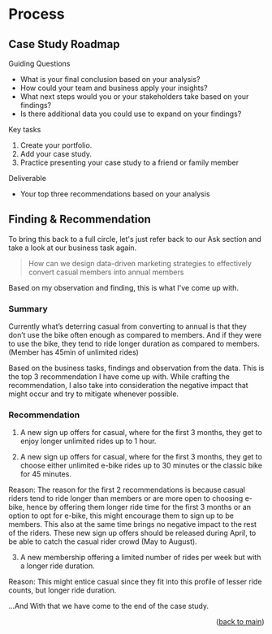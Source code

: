 <!-- PROCESS -->
# Process

## Case Study Roadmap
Guiding Questions
- What is your final conclusion based on your analysis?
- How could your team and business apply your insights?
- What next steps would you or your stakeholders take based on your findings?
- Is there additional data you could use to expand on your findings?

Key tasks
1. Create your portfolio.
2. Add your case study.
3. Practice presenting your case study to a friend or family member

Deliverable
- Your top three recommendations based on your analysis

## Finding & Recommendation

To bring this back to a full circle, let's just refer back to our Ask section and take a look at our business task again.

> How can we design data-driven marketing strategies to effectively convert casual members into annual members

Based on my observation and finding, this is what I've come up with.

### Summary
Currently what’s deterring casual from converting to annual is that they don’t use the bike often enough as compared to members. And if they were to use the bike, they tend to ride longer duration as compared to members. (Member has 45min of unlimited rides)

Based on the business tasks, findings and observation from the data. This is the top 3 recommendation I have come up with. While crafting the recommendation, I also take into consideration the negative impact that might occur and try to mitigate whenever possible.

### Recommendation
1. A new sign up offers for casual, where for the first 3 months, they get to enjoy longer unlimited rides up to 1 hour. 

2. A new sign up offers for casual, where for the first 3 months, they get to choose either unlimited e-bike rides up to 30 minutes or the classic bike for 45 minutes. 

Reason: The reason for the first 2 recommendations is because casual riders tend to ride longer than members or are more open to choosing e-bike, hence by offering them longer ride time for the first 3 months or an option to opt for e-bike, this might encourage them to sign up to be members. This also at the same time brings no negative impact to the rest of the riders. These new sign up offers should be released during April, to be able to catch the casual rider crowd (May to August).

3. A new membership offering a limited number of rides per week but with a longer ride duration. 

Reason: This might entice casual since they fit into this profile of lesser ride counts, but longer ride duration.

...And With that we have come to the end of the case study.

<p align="right">(<a href="https://github.com/brucewzj99/data-analytics-casestudy#contact">back to main</a>)</p>
